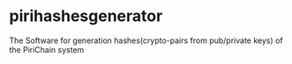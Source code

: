 # pirihashesgenerator
The Software for generation hashes(crypto-pairs from pub/private keys) of the PiriChain system
